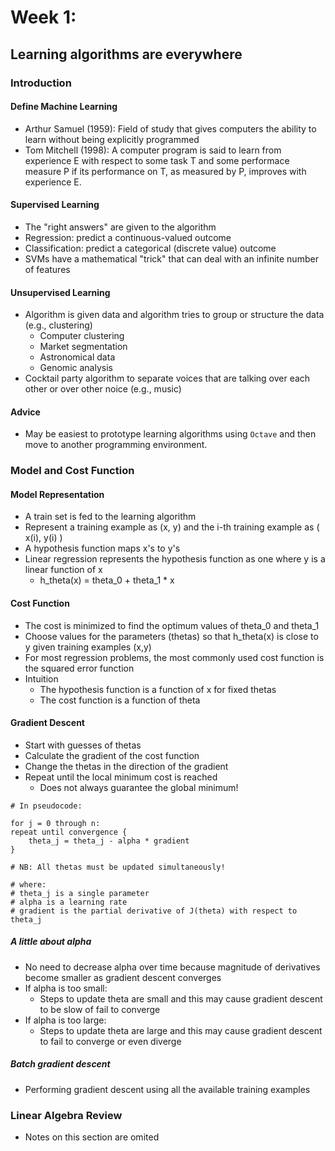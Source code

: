 # Week 1: 
## Learning algorithms are everywhere

### Introduction
#### Define Machine Learning
- Arthur Samuel (1959): Field of study that gives computers the ability to learn without being explicitly programmed
- Tom Mitchell (1998): A computer program is said to learn from experience E with respect to some task T and some performace measure P if its performance on T, as measured by P, improves with experience E.

#### Supervised Learning
- The "right answers" are given to the algorithm
- Regression: predict a continuous-valued outcome
- Classification: predict a categorical (discrete value) outcome
- SVMs have a mathematical "trick" that can deal with an infinite number of features

#### Unsupervised Learning
- Algorithm is given data and algorithm tries to group or structure the data (e.g., clustering)
	- Computer clustering
	- Market segmentation
	- Astronomical data
	- Genomic analysis
- Cocktail party algorithm to separate voices that are talking over each other or over other noice (e.g., music)

#### Advice
- May be easiest to prototype learning algorithms using `Octave` and then move to another programming environment.

### Model and Cost Function
#### Model Representation
- A train set is fed to the learning algorithm
- Represent a training example as (x, y) and the i-th training example as ( x(i), y(i) )
- A hypothesis function maps x's to y's
- Linear regression represents the hypothesis function as one where y is a linear function of x
	- h_theta(x) = theta_0 + theta_1 * x

#### Cost Function
- The cost is minimized to find the optimum values of theta_0 and theta_1
- Choose values for the parameters (thetas) so that h_theta(x) is close to y given training examples (x,y)
- For most regression problems, the most commonly used cost function is the squared error function
- Intuition
	- The hypothesis function is a function of x for fixed thetas
	- The cost function is a function of theta

#### Gradient Descent
- Start with guesses of thetas
- Calculate the gradient of the cost function
- Change the thetas in the direction of the gradient
- Repeat until the local minimum cost is reached
	- Does not always guarantee the global minimum!
```
# In pseudocode:

for j = 0 through n:
repeat until convergence {
	theta_j = theta_j - alpha * gradient
}

# NB: All thetas must be updated simultaneously!

# where:
# theta_j is a single parameter
# alpha is a learning rate
# gradient is the partial derivative of J(theta) with respect to theta_j
```
##### A little about alpha
- No need to decrease alpha over time because magnitude of derivatives become smaller as gradient descent converges
- If alpha is too small:
	- Steps to update theta are small and this may cause gradient descent to be slow of fail to converge
- If alpha is too large:
	- Steps to update theta are large and this may cause gradient descent to fail to converge or even diverge

##### Batch gradient descent
- Performing gradient descent using all the available training examples

### Linear Algebra Review
- Notes on this section are omited
